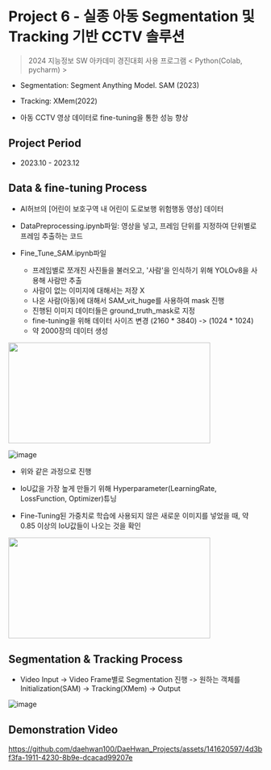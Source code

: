 # Project 6 - 실종 아동 Segmentation 및 Tracking 기반 CCTV 솔루션
> 2024 지능정보 SW 아카데미 경진대회
> 사용 프로그램 < Python(Colab, pycharm) >

* Segmentation: Segment Anything Model. SAM (2023)

* Tracking: XMem(2022)

* 아동 CCTV 영상 데이터로 fine-tuning을 통한 성능 향상

## Project Period

* 2023.10 - 2023.12

## Data & fine-tuning Process

* AI허브의 [어린이 보호구역 내 어린이 도로보행 위험행동 영상] 데이터

* DataPreprocessing.ipynb파일: 영상을 넣고, 프레임 단위를 지정하여 단위별로 프레임 추출하는 코드

* Fine_Tune_SAM.ipynb파일
  - 프레임별로 쪼개진 사진들을 불러오고, '사람'을 인식하기 위해 YOLOv8을 사용해 사람만 추출
  - 사람이 없는 이미지에 대해서는 저장 X
  - 나온 사람(아동)에 대해서 SAM_vit_huge를 사용하여 mask 진행
  - 진행된 이미지 데이터들은 ground_truth_mask로 지정
  - fine-tuning을 위해 데이터 사이즈 변경 (2160 * 3840) -> (1024 * 1024)
  - 약 2000장의 데이터 생성
    
<img src="https://github.com/daehwan100/DaeHwan_Projects/assets/141620597/5d791b1d-33f0-472b-b78e-bb308e235c7f.png" width="400" height="200"/>

![image](https://github.com/daehwan100/DaeHwan_Projects/assets/141620597/86063704-4ebd-444c-b4f4-50cb8c10e4da)

* 위와 같은 과정으로 진행

* IoU값을 가장 높게 만들기 위해 Hyperparameter(LearningRate, LossFunction, Optimizer)튜닝 

* Fine-Tuning된 가중치로 학습에 사용되지 않은 새로운 이미지를 넣었을 때, 약 0.85 이상의 IoU값들이 나오는 것을 확인
  
<img src="https://github.com/daehwan100/DaeHwan_Projects/assets/141620597/e77aba82-1cef-425b-bbbb-9056215f8b34.png" width="400" height="200"/>

## Segmentation & Tracking Process

* Video Input -> Video Frame별로 Segmentation 진행 -> 원하는 객체를 Initialization(SAM) -> Tracking(XMem) -> Output
  
![image](https://github.com/daehwan100/DaeHwan_Projects/assets/141620597/72a0f0e7-86d2-4287-ad7a-6ff346901fa4)




## Demonstration Video

https://github.com/daehwan100/DaeHwan_Projects/assets/141620597/4d3bf3fa-1911-4230-8b9e-dcacad99207e

